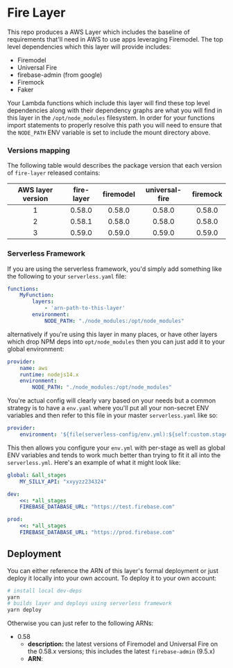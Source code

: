 # Fire Layer

This repo produces a AWS Layer which includes the baseline of requirements that'll need in AWS to use apps leveraging Firemodel. The top level dependencies which this layer will provide includes:

- Firemodel
- Universal Fire
- firebase-admin (from google)
- Firemock
- Faker

Your Lambda functions which include this layer will find these top level dependencies along with their dependency graphs are what you will find in this layer in the `/opt/node_modules` filesystem. In order for your functions import statements to properly resolve this path you will need to ensure that the `NODE_PATH` ENV variable is set to include the mount directory above. 

### Versions mapping 
The following table would describes the package version that each version of `fire-layer` released contains:

|AWS layer version | fire-layer | firemodel | universal-fire | firemock |
| :--------------: |:----------:|:---------:|:--------------:|:--------:|
| 1                |   0.58.0   |  0.58.0   |      0.58.0    |  0.58.0  |
| 2                |   0.58.1   |  0.58.0   |      0.58.0    |  0.58.0  |
| 3                |   0.59.0   |  0.59.0   |      0.59.0    |  0.59.0  |


### Serverless Framework

If you are using the serverless framework, you'd simply add something like the following to your `serverless.yaml` file:

```yaml
functions:
    MyFunction:
        layers:
            - 'arn-path-to-this-layer'
        environment:
            NODE_PATH: "./node_modules:/opt/node_modules"
```

alternatively if you're using this layer in many places, or have other layers which drop NPM deps into `opt/node_modules` then you can just add it to your global environment:

```yaml
provider:
    name: aws
    runtime: nodejs14.x
    environment:
        NODE_PATH: "./node_modules:/opt/node_modules"
```

You're actual config will clearly vary based on your needs but a common strategy is to have a `env.yaml` where you'll put all your non-secret ENV variables and then refer to this file in your master `serverless.yaml` like so:

```yaml
provider:
    environment: '${file(serverless-config/env.yml):${self:custom.stage}}'
```

This then allows you configure your `env.yml` with per-stage as well as global ENV variables and tends to work much better than trying to fit it all into the `serverless.yml`. Here's an example of what it might look like:

```yaml
global: &all_stages
    MY_SILLY_API: "xxyyzz234324"

dev:
    <<: *all_stages
    FIREBASE_DATABASE_URL: "https://test.firebase.com"

prod:
    <<: *all_stages
    FIREBASE_DATABASE_URL: "https://prod.firebase.com"
```

## Deployment

You can either reference the ARN of this layer's formal deployment or just deploy it locally into your own account. To deploy it to your own account:

```sh
# install local dev-deps
yarn
# builds layer and deploys using serverless framework
yarn deploy
```

Otherwise you can just refer to the following ARNs:

- 0.58 
    - **description:** the latest versions of Firemodel and Universal Fire on the 0.58.x versions; this includes the latest `firebase-admin` (9.5.x)
    - **ARN**: 


